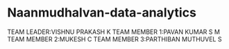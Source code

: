 # Naanmudhalvan-data-analytics
TEAM LEADER:VISHNU PRAKASH K
TEAM MEMBER 1:PAVAN KUMAR S M
TEAM MEMBER 2:MUKESH C
TEAM MEMBER 3:PARTHIBAN MUTHUVEL S
